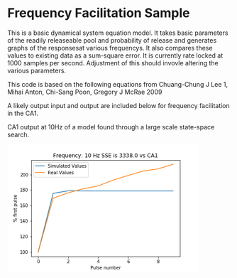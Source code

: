 # Frequency Facilitation Sample
This is a basic dynamical system equation model. It takes basic parameters of the readily releaseable pool and probability of release and generates graphs of the responsesat various frequencys. It also compares these values to existing data as a sum-square error. It is currently rate locked at 1000 samples per second. Adjustment of this should invovle altering the various parameters.

This code is based on the following equations from Chuang-Chung J Lee 1, Mihai Anton, Chi-Sang Poon, Gregory J McRae 2009 


A likely output input and output are included below for frequency facilitation in the CA1.


CA1 output at 10Hz of a model found through a large scale state-space search.

![png](FF%2010%20Hz.png) 


